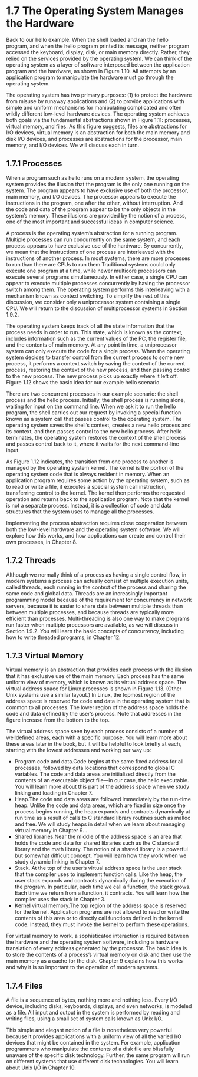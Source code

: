 # 1.7 The Operating System Manages the Hardware

Back to our hello example. When the shell loaded and ran the hello program,
and when the hello program printed its message, neither program accessed the
keyboard, display, disk, or main memory directly. Rather, they relied on the
services provided by the operating system. We can think of the operating system as
a layer of software interposed between the application program and the hardware,
as shown in Figure 1.10. All attempts by an application program to manipulate the
hardware must go through the operating system.

The operating system has two primary purposes: (1) to protect the hardware
from misuse by runaway applications and (2) to provide applications with simple
and uniform mechanisms for manipulating complicated and often wildly different
low-level hardware devices. The operating system achieves both goals via the
fundamental abstractions shown in Figure 1.11: processes, virtual memory, and
files. As this figure suggests, files are abstractions for I/O devices, virtual memory
is an abstraction for both the main memory and disk I/O devices, and processes
are abstractions for the processor, main memory, and I/O devices. We will discuss
each in turn.

## 1.7.1 Processes

When a program such as hello runs on a modern system, the operating system
provides the illusion that the program is the only one running on the system. The
program appears to have exclusive use of both the processor, main memory, and
I/O devices. The processor appears to execute the instructions in the program, one
after the other, without interruption. And the code and data of the program appear
to be the only objects in the system’s memory. These illusions are provided by the
notion of a process, one of the most important and successful ideas in computer
science.

A process is the operating system’s abstraction for a running program. Multiple processes can run concurrently on the same system, and each process appears to have exclusive use of the hardware. By concurrently, we mean that the instructions of one process are interleaved with the instructions of another process. In most systems, there are more processes to run than there are CPUs to run them.Traditional systems could only execute one program at a time, while newer multicore processors can execute several programs simultaneously. In either case, a single CPU can appear to execute multiple processes concurrently by having the
processor switch among them. The operating system performs this interleaving with a mechanism known as context switching. To simplify the rest of this discussion, we consider only a uniprocessor system containing a single CPU. We will
return to the discussion of multiprocessor systems in Section 1.9.2.

The operating system keeps track of all the state information that the process
needs in order to run. This state, which is known as the context, includes information such as the current values of the PC, the register file, and the contents of main memory. At any point in time, a uniprocessor system can only execute the code
for a single process. When the operating system decides to transfer control from the current process to some new process, it performs a context switch by saving the context of the current process, restoring the context of the new process, and then passing control to the new process. The new process picks up exactly where it left off. Figure 1.12 shows the basic idea for our example hello scenario.

There are two concurrent processes in our example scenario: the shell process
and the hello process. Initially, the shell process is running alone, waiting for input
on the command line. When we ask it to run the hello program, the shell carries
out our request by invoking a special function known as a system call that passes
control to the operating system. The operating system saves the shell’s context,
creates a new hello process and its context, and then passes control to the new
hello process. After hello terminates, the operating system restores the context
of the shell process and passes control back to it, where it waits for the next
command-line input.

As Figure 1.12 indicates, the transition from one process to another is managed by the operating system kernel. The kernel is the portion of the operating
system code that is always resident in memory. When an application program
requires some action by the operating system, such as to read or write a file, it
executes a special system call instruction, transferring control to the kernel. The
kernel then performs the requested operation and returns back to the application
program. Note that the kernel is not a separate process. Instead, it is a collection
of code and data structures that the system uses to manage all the processes.

Implementing the process abstraction requires close cooperation between
both the low-level hardware and the operating system software. We will explore
how this works, and how applications can create and control their own processes,
in Chapter 8.

## 1.7.2 Threads

Although we normally think of a process as having a single control flow, in modern
systems a process can actually consist of multiple execution units, called threads,
each running in the context of the process and sharing the same code and global
data. Threads are an increasingly important programming model because of the
requirement for concurrency in network servers, because it is easier to share data
between multiple threads than between multiple processes, and because threads
are typically more efficient than processes. Multi-threading is also one way to make programs run faster when multiple processors are available, as we will discuss in Section 1.9.2. You will learn the basic concepts of concurrency, including how to
write threaded programs, in Chapter 12.

## 1.7.3 Virtual Memory

Virtual memory is an abstraction that provides each process with the illusion that it
has exclusive use of the main memory. Each process has the same uniform view of
memory, which is known as its virtual address space. The virtual address space for
Linux processes is shown in Figure 1.13. (Other Unix systems use a similar layout.)
In Linux, the topmost region of the address space is reserved for code and data
in the operating system that is common to all processes. The lower region of the
address space holds the code and data defined by the user’s process. Note that
addresses in the figure increase from the bottom to the top.


The virtual address space seen by each process consists of a number of welldefined areas, each with a specific purpose. You will learn more about these areas later in the book, but it will be helpful to look briefly at each, starting with the
lowest addresses and working our way up:

- Program code and data.Code begins at the same fixed address for all processes,
followed by data locations that correspond to global C variables. The code and
data areas are initialized directly from the contents of an executable object
file—in our case, the hello executable. You will learn more about this part of
the address space when we study linking and loading in Chapter 7.
- Heap.The code and data areas are followed immediately by the run-time heap.
Unlike the code and data areas, which are fixed in size once the process begins running, the heap expands and contracts dynamically at run time as a result of calls to C standard library routines such as malloc and free. We will study
heaps in detail when we learn about managing virtual memory in Chapter 9.
.
- Shared libraries.Near the middle of the address space is an area that holds the
code and data for shared libraries such as the C standard library and the math
library. The notion of a shared library is a powerful but somewhat difficult
concept. You will learn how they work when we study dynamic linking in
Chapter 7.
- Stack. At the top of the user’s virtual address space is the user stack that
the compiler uses to implement function calls. Like the heap, the user stack
expands and contracts dynamically during the execution of the program. In
particular, each time we call a function, the stack grows. Each time we return
from a function, it contracts. You will learn how the compiler uses the stack
in Chapter 3.
- Kernel virtual memory.The top region of the address space is reserved for the
kernel. Application programs are not allowed to read or write the contents of
this area or to directly call functions defined in the kernel code. Instead, they
must invoke the kernel to perform these operations.

For virtual memory to work, a sophisticated interaction is required between
the hardware and the operating system software, including a hardware translation
of every address generated by the processor. The basic idea is to store the contents
of a process’s virtual memory on disk and then use the main memory as a cache
for the disk. Chapter 9 explains how this works and why it is so important to the
operation of modern systems.

## 1.7.4 Files

A file is a sequence of bytes, nothing more and nothing less. Every I/O device,
including disks, keyboards, displays, and even networks, is modeled as a file. All
input and output in the system is performed by reading and writing files, using a
small set of system calls known as Unix I/O.


This simple and elegant notion of a file is nonetheless very powerful because
it provides applications with a uniform view of all the varied I/O devices that
might be contained in the system. For example, application programmers who
manipulate the contents of a disk file are blissfully unaware of the specific disk
technology. Further, the same program will run on different systems that use
different disk technologies. You will learn about Unix I/O in Chapter 10.
